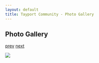 ```yaml
---
layout: default
title: Tayport Community - Photo Gallery
---
```

## Photo Gallery

[prev](http://tayport.org.uk/photo/44) [next](http://tayport.org.uk/photo/46)

![ ](http://tayport.org.uk/media/045.jpg " ")

